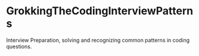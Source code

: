 # GrokkingTheCodingInterviewPatterns
Interview Preparation, solving and recognizing common patterns in coding questions.
